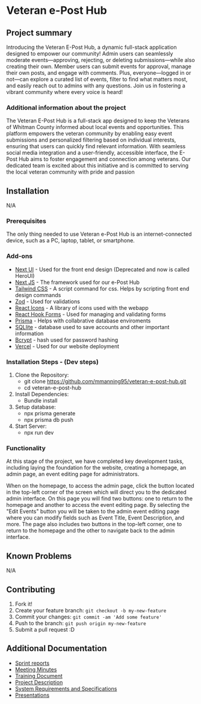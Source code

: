 # Veteran e-Post Hub

## Project summary

Introducing the Veteran E-Post Hub, a dynamic full-stack application designed to empower our community! Admin users can seamlessly moderate events—approving, rejecting, or deleting submissions—while also creating their own. Member users can submit events for approval, manage their own posts, and engage with comments. Plus, everyone—logged in or not—can explore a curated list of events, filter to find what matters most, and easily reach out to admins with any questions. Join us in fostering a vibrant community where every voice is heard!

### Additional information about the project

The Veteran E-Post Hub is a full-stack app designed to keep the Veterans of Whitman County informed about local events and opportunities. This platform empowers the veteran community by enabling easy event submissions and personalized filtering based on individual interests, ensuring that users can quickly find relevant information. With seamless social media integration and a user-friendly, accessible interface, the E-Post Hub aims to foster engagement and connection among veterans. Our dedicated team is excited about this initiative and is committed to serving the local veteran community with pride and passion

## Installation 
N/A
    
### Prerequisites

The only thing needed to use Veteran e-Post Hub is an internet-connected device, such as a PC, laptop, tablet, or smartphone.

### Add-ons

- [Next UI](nextui.org) - Used for the front end design (Deprecated and now is called HeroUI)
- [Next JS](nextjs.org) - The framework used for our e-Post Hub
- [Tailwind CSS](tailwindcss.com) - A script command for css. Helps by scripting front end design commands
- [Zod](zod.dev) -  Used for validations
- [React Icons](https://react-icons.github.io/react-icons/) - A library of icons used with the webapp 
- [React Hook Forms](https://react-hook-form.com/) - Used for managing and validating forms
- [Prisma](https://www.prisma.io/) - Helps with collabrative database enviroments
- [SQLlite](https://www.sqlite.org/) - database used to save accounts and other important information
- [Bcrypt](https://www.npmjs.com/package/bcrypt) - hash used for password hashing
- [Vercel](https://vercel.com/docs) - Used for our website deployment

### Installation Steps - (Dev steps)

1. Clone the Repository:
    - git clone https://github.com/mmanning95/veteran-e-post-hub.git
    - cd veteran-e-post-hub
2. Install Dependencies:
    - Bundle install
3. Setup database:
    - npx prisma generate
    - npx prisma db push
4. Start Server:
    - npx run dev

### Functionality

At this stage of the project, we have completed key development tasks, including laying the foundation for the website, creating a homepage, an admin page, an event editing page for administrators.

When on the  homepage, to access the admin page, click the button located in the top-left corner of the screen which will direct you to the dedicated admin interface. On this page you will find two buttons: one to return to the homepage and another to access the event editing page. By selecting the "Edit Events" button you will be taken to the admin event editing page where you can modify fields such as Event Title, Event Description, and more. The page also includes two buttons in the top-left corner, one to return to the homepage and the other to navigate back to the admin interface.

## Known Problems

N/A


## Contributing

1. Fork it!
2. Create your feature branch: `git checkout -b my-new-feature`
3. Commit your changes: `git commit -am 'Add some feature'`
4. Push to the branch: `git push origin my-new-feature`
5. Submit a pull request :D

## Additional Documentation

  * [Sprint reports](https://github.com/mmanning95/ACME26WCV-Cpts421/blob/main/Documentation/Sprint%20Reports/)
  * [Meeting Minutes](https://github.com/mmanning95/ACME26WCV-Cpts421/blob/main/Meeting%20Minutes/MoM.md)
  * [Training Document](https://github.com/mmanning95/ACME26WCV-Cpts421/blob/main/Training/training.md)
  * [Project Description](https://github.com/mmanning95/ACME26WCV-Cpts421/blob/main/Documentation/Sprint%201%20Documentation/Project_Description.docx)
  * [System Requirements and Specifications](https://github.com/mmanning95/ACME26WCV-Cpts421/blob/main/Documentation/Sprint%201%20Documentation/Requirements_and_Specifications_Template.docx)
  * [Presentations](https://github.com/mmanning95/ACME26WCV-Cpts421/tree/main/Presentations)

